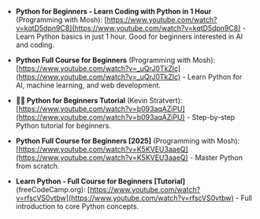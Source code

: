 - **Python for Beginners - Learn Coding with Python in 1 Hour** (Programming with Mosh): [https://www.youtube.com/watch?v=kqtD5dpn9C8](https://www.youtube.com/watch?v=kqtD5dpn9C8) - Learn Python basics in just 1 hour.  Good for beginners interested in AI and coding.

- **Python Full Course for Beginners** (Programming with Mosh): [https://www.youtube.com/watch?v=_uQrJ0TkZlc](https://www.youtube.com/watch?v=_uQrJ0TkZlc) - Learn Python for AI, machine learning, and web development.

- **👩‍💻 Python for Beginners Tutorial** (Kevin Stratvert): [https://www.youtube.com/watch?v=b093aqAZiPU](https://www.youtube.com/watch?v=b093aqAZiPU) - Step-by-step Python tutorial for beginners.

- **Python Full Course for Beginners [2025]** (Programming with Mosh): [https://www.youtube.com/watch?v=K5KVEU3aaeQ](https://www.youtube.com/watch?v=K5KVEU3aaeQ) - Master Python from scratch.

- **Learn Python - Full Course for Beginners [Tutorial]** (freeCodeCamp.org): [https://www.youtube.com/watch?v=rfscVS0vtbw](https://www.youtube.com/watch?v=rfscVS0vtbw) - Full introduction to core Python concepts.